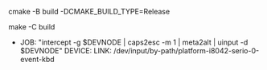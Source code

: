 cmake -B build -DCMAKE_BUILD_TYPE=Release

make -C build

- JOB: "intercept -g $DEVNODE | caps2esc -m 1 | meta2alt | uinput -d $DEVNODE"
  DEVICE:
      LINK: /dev/input/by-path/platform-i8042-serio-0-event-kbd


